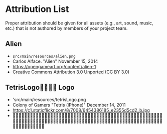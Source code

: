 # Attribution List

Proper attribution should be given for all assets (e.g., art, sound, music, etc.) that is not
authored by members of your project team.

## Alien
* `src/main/resources/alien.png`
* Carlos Alface. "Alien" November 15, 2014
* https://opengameart.org/content/alien-1
* Creative Commons Attribution 3.0 Unported (CC BY 3.0)

## TetrisLogo Logo
* 'src/main/resources/tetrisLogo.png
* Colony of Gamers "Tetris (iPhone)" December 14, 2011
* https://c1.staticflickr.com/8/7008/6454386185_e2355d5cd2_b.jpg
* 